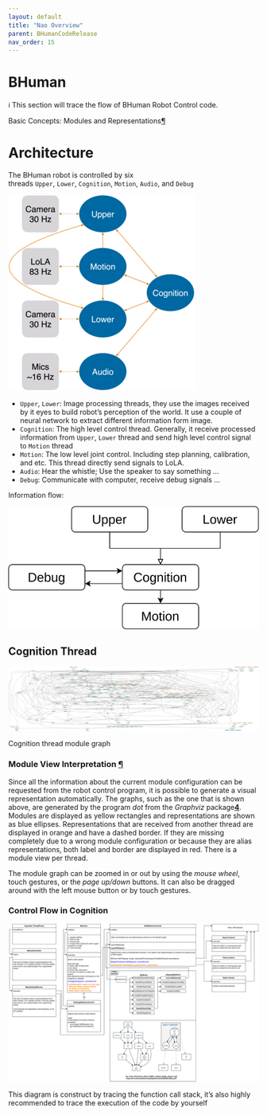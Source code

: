 ```yaml
---
layout: default
title: "Nao Overview"
parent: BHumanCodeRelease
nav_order: 15
---
```

# BHuman


ℹ️ This section will trace the flow of BHuman Robot Control code.

Basic Concepts: Modules and Representations[¶](https://docs.b-human.de/coderelease2023/architecture/modules-representations/#modules-and-representations)

# Architecture

The BHuman robot is controlled by six threads `Upper`, `Lower`, `Cognition`, `Motion`, `Audio`, and `Debug`

![OfficialThreadsDescription.png](./OfficalThreadsDescription.png)

- `Upper`, `Lower`: Image processing threads, they use the images received by it eyes to build robot’s perception of the world. It use a couple of neural network to extract different information form image.
- `Cognition`: The high level control thread. Generally, it receive processed information from `Upper`, `Lower` thread and send high level control signal to `Motion` thread
- `Motion`: The low level joint control. Including step planning, calibration, and etc. This thread directly send signals to LoLA.
- `Audio`: Hear the whistle; Use the speaker to say something …
- `Debug`: Communicate with computer, receive debug signals …

Information flow:

![ThreadsRelation.svg](./ThreadsRelation.svg)

## Cognition Thread

![Cognition thread module graph](./CogFlow.svg)

Cognition thread module graph

### Module View Interpretation [¶](https://docs.b-human.de/coderelease2023/simrobot/#module-views)

Since all the information about the current module configuration can be requested from the robot control program, it is possible to generate a visual representation automatically. The graphs, such as the one that is shown above, are generated by the program *dot* from the *Graphviz* package[**4**](https://docs.b-human.de/coderelease2023/simrobot/#fn:EmdenEtAl2000). Modules are displayed as yellow rectangles and representations are shown as blue ellipses. Representations that are received from another thread are displayed in orange and have a dashed border. If they are missing completely due to a wrong module configuration or because they are alias representations, both label and border are displayed in red. There is a module view per thread.

The module graph can be zoomed in or out by using the *mouse wheel*, touch gestures, or the *page up/down* buttons. It can also be dragged around with the left mouse button or by touch gestures.

### Control Flow in Cognition

![BHumanRobot Control Flow](./BHumanRobotControlFlow.svg)

This diagram is construct by tracing the function call stack, it’s also highly recommended to trace the execution of the code by yourself
